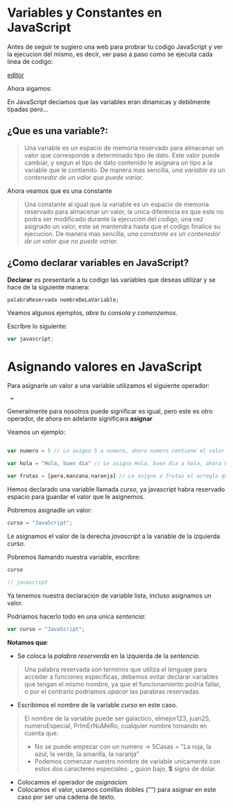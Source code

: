 # Variables y Constantes en JavaScript

Antes de seguir te sugiero una web para probrar tu codigo JavaScript y ver la ejecucion del mismo, es decir, ver paso a paso como se ejecuta cada linea de codigo:

[editor](http://www.pythontutor.com/visualize.html#mode=edit)

Ahora sigamos:

En JavaScript deciamos que las variables eran dinamicas y debilmente tipadas pero...

## ¿Que es una variable?:

> Una variable es un espacio de memoria reservado para almacenar un valor que corresponde a determinado tipo de dato. Este valor puede cambiar, y segun el tipo de dato contenido le asignara un tipo a la variable que le contiendo.
> De manera mas sencilla, *una variable es un contenedor de un valor que puede variar*.

Ahora veamos que es una constante

> Una constante al igual que la variable es un espacio de memoria reservado para almacenar un valor, la unica diferencia es que este no podra ser modificado durante la ejecución del codigo, una vez asignado un valor, este se mantendra hasta que el codigo finalice su ejecucion.
> De manera mas sencilla, *una constante es un contenedor de un valor que no puede variar*.

## ¿Como declarar variables en JavaScript?

**Declarar** es presentarle a tu codigo las variables que deseas utilizar y se hace de la siguiente manera:

```
palabraReservada nombreDeLaVariable;
```

Veamos algunos ejemplos, *abre tu consola y comenzemos*.

Escribre lo siguiente:


```javascript
var javascript;
```

# Asignando valores en JavaScript

Para asignarle un valor a una variable utilizamos el siguiente operador:

```
 =
```
Generalmente para nosotros puede significar es igual, pero este es otro operador, de ahora en adelante significara **asignar**

Veamos un ejemplo:

```javascript

var numero = 5 // Le asigno 5 a numero, ahora numero contiene el valor 5

var hola = "Hola, buen dia" // Le asigno Hola, buen dia a hola, ahora hola contiene el valor Hola, buen dia

var frutas = [pera,manzana,naranja] // Le asigno a frutas el arreglo que contiene el valor [pera,manzana,naranja]

```

Hemos declarado una variable llamada *curso*, ya javascript habra reservado espacio para guardar el valor que le asignemos.

Pobremos asignadle un valor: 

```javascript
curso = "JavaScript";

```

Le asignamos el valor de la derecha *javascript* a la variable de la izquierda *curso*.

Pobremos llamando nuestra variable, escribre:

```javascript
curso

// javascript
```

Ya tenemos nuestra declaracion de variable lista, incluso asignamos un valor.

Podriamos hacerlo todo en una unica *sentencia*:

```javascript
var curso = "JavaScript";
```

**Notamos que**:

- Se coloca la *palabra reserverda* en la izquierda de la *sentencia*.

> Una palabra reservada son terminos que utiliza el lenguaje para acceder a funciones especificas, debemos evitar declarar variables que tengan el mismo nombre, ya que el funcionamiento podria fallar, o por el contrario podriamos *opacar* las parabras reservadas.

- Escribimos el nombre de la variable *curso* en este caso.

> El nombre de la variable puede ser galactico, elmejor123, juan25, numeroEspecial, PrImErNuMeRo, cualquier nombre tomando en cuenta que:
> - No se puede empezar con un numero -> 5Casas = "La roja, la azul, la verde, la amarilla, la naranja"
> - Podemos comenzar nuestro nombre de variable unicamente con estos dos caracteres especiales: **_** guion bajo, **$** signo de dolar.

- Colocamos el operador de *asignacion*.
- Colocamos el valor, usamos comillas dobles ("") para asignar en este caso por ser una cadena de texto.
